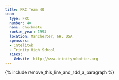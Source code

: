 ```yaml
---
title: FRC Team 40
team:
  type: FRC
  number: 40
  name: Checkmate
  rookie_year: 1998
  location: Manchester, NH, USA
  sponsors:
  - intelitek
  - Trinity High School
  links:
    Website: http://www.trinityrobotics.org
---
```


{% include remove_this_line_and_add_a_paragraph %}